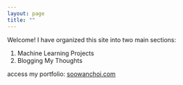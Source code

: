 ```yaml
---
layout: page
title: ""
---
```


Welcome! I have organized this site into two main sections:
1. Machine Learning Projects
2. Blogging My Thoughts

access my portfolio: [soowanchoi.com](https://www.soowanchoi.com)
